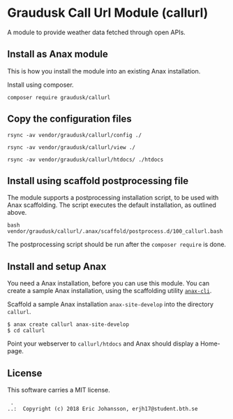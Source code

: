 Graudusk Call Url Module (callurl)
======================================


A module to provide weather data fetched through open APIs.




Install as Anax module
------------------------------------

This is how you install the module into an existing Anax installation.

Install using composer.

`composer require graudusk/callurl`

Copy the configuration files
----------------------------

`rsync -av vendor/graudusk/callurl/config ./`

`rsync -av vendor/graudusk/callurl/view ./`

`rsync -av vendor/graudusk/callurl/htdocs/ ./htdocs`


Install using scaffold postprocessing file
------------------------------------

The module supports a postprocessing installation script, to be used with Anax scaffolding. The script executes the default installation, as outlined above.

```text
bash vendor/graudusk/callurl/.anax/scaffold/postprocess.d/100_callurl.bash
```

The postprocessing script should be run after the `composer require` is done.


Install and setup Anax 
------------------------------------

You need a Anax installation, before you can use this module. You can create a sample Anax installation, using the scaffolding utility [`anax-cli`](https://github.com/canax/anax-cli).

Scaffold a sample Anax installation `anax-site-develop` into the directory `callurl`.

```
$ anax create callurl anax-site-develop
$ cd callurl
```

Point your webserver to `callurl/htdocs` and Anax should display a Home-page.


License
------------------

This software carries a MIT license.



```
 .  
..:  Copyright (c) 2018 Eric Johansson, erjh17@student.bth.se
```
